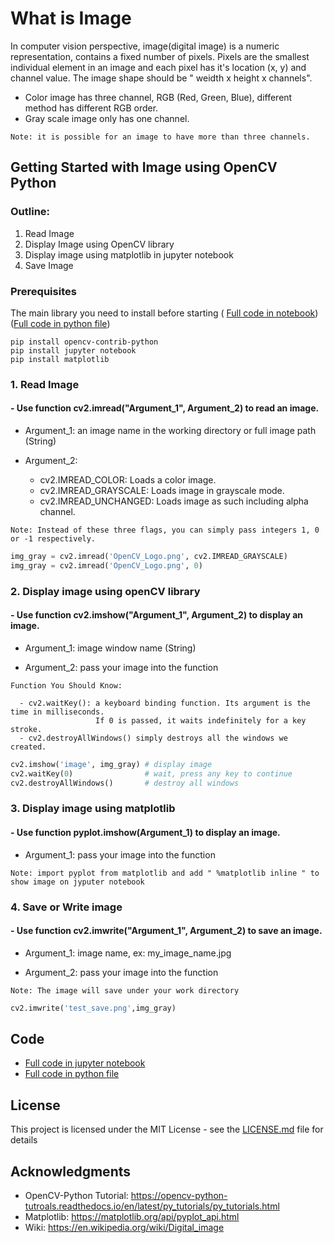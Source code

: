 # What is Image

In computer vision perspective, image(digital image) is a numeric representation, contains a fixed number of pixels. Pixels are the smallest individual element in an image and each pixel has it's location (x, y) and channel value. The image shape should be " weidth x height x channels".
- Color image has three channel, RGB (Red, Green, Blue), different method has different RGB order.
- Gray scale image only has one channel.
```
Note: it is possible for an image to have more than three channels.
```
## Getting Started with Image using OpenCV Python

### Outline:
1. Read Image
2. Display Image using OpenCV library
3. Display image using matplotlib in jupyter notebook
4. Save Image

### Prerequisites

The main library you need to install before starting ( [Full code in notebook](https://github.com/Hank-Tsou/Computer-Vision-OpenCV-Python/blob/master/tutorials/Basic_Operation/Image_IO/Images.ipynb)) ([Full code in python file](https://github.com/Hank-Tsou/Computer-Vision-OpenCV-Python/blob/master/tutorials/Basic_Operation/Image_IO/Images.py))

```
pip install opencv-contrib-python
pip install jupyter notebook
pip install matplotlib
```

### 1. Read Image

#### - Use function cv2.imread("Argument_1", Argument_2) to read an image. 

- Argument_1: an image name in the working directory or full image path (String)        

- Argument_2:
  - cv2.IMREAD_COLOR:      Loads a color image.
  - cv2.IMREAD_GRAYSCALE:  Loads image in grayscale mode. 
  - cv2.IMREAD_UNCHANGED:  Loads image as such including alpha channel.
```
Note: Instead of these three flags, you can simply pass integers 1, 0 or -1 respectively.
```
```python
img_gray = cv2.imread('OpenCV_Logo.png', cv2.IMREAD_GRAYSCALE)
img_gray = cv2.imread('OpenCV_Logo.png', 0)
```

### 2. Display image using openCV library

#### - Use function cv2.imshow("Argument_1", Argument_2) to display an image.

- Argument_1: image window name (String)

- Argument_2: pass your image into the function
```
Function You Should Know: 

  - cv2.waitKey(): a keyboard binding function. Its argument is the time in milliseconds. 
                   If 0 is passed, it waits indefinitely for a key stroke.
  - cv2.destroyAllWindows() simply destroys all the windows we created.
```
```python
cv2.imshow('image', img_gray) # display image
cv2.waitKey(0)                # wait, press any key to continue
cv2.destroyAllWindows()       # destroy all windows
```

### 3. Display image using matplotlib

#### - Use function pyplot.imshow(Argument_1) to display an image.
- Argument_1: pass your image into the function
```
Note: import pyplot from matplotlib and add " %matplotlib inline " to show image on jyputer notebook
```

### 4. Save or Write image

#### - Use function cv2.imwrite("Argument_1", Argument_2) to save an image.

- Argument_1: image name, ex: my_image_name.jpg

- Argument_2: pass your image into the function
```
Note: The image will save under your work directory
```
```python
cv2.imwrite('test_save.png',img_gray)
```

## Code
- [Full code in jupyter notebook](https://github.com/Hank-Tsou/Computer-Vision-OpenCV-Python/blob/master/tutorials/Basic_Operation/Image_IO/Images.ipynb)
- [Full code in python file](https://github.com/Hank-Tsou/Computer-Vision-OpenCV-Python/blob/master/tutorials/Basic_Operation/Image_IO/Images.py)

## License

This project is licensed under the MIT License - see the [LICENSE.md](LICENSE.md) file for details

## Acknowledgments

* OpenCV-Python Tutorial: https://opencv-python-tutroals.readthedocs.io/en/latest/py_tutorials/py_tutorials.html
* Matplotlib: https://matplotlib.org/api/pyplot_api.html
* Wiki: https://en.wikipedia.org/wiki/Digital_image

